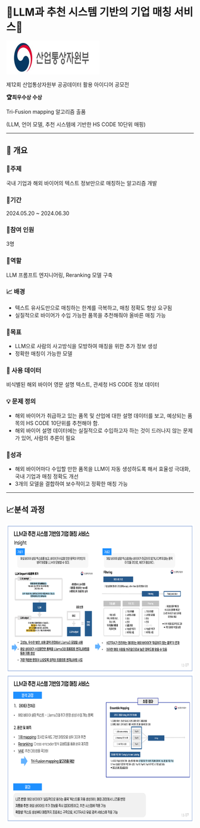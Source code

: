 # :office:LLM과 추천 시스템 기반의 기업 매칭 서비스:office:

<img src="./tri-fusion_images/산업통상자원부 로고.jpg" width="250" height="90"/>

제12회 산업통상자원부 공공데이터 활용 아이디어 공모전

**:trophy:최우수상 수상**

  Tri-Fusion mapping 알고리즘 출품

  (LLM, 언어 모델, 추천 시스템에 기반한 HS CODE 10단위 매핑)

----------------------

## :book: 개요

### :dart:주제

국내 기업과 해외 바이어의 텍스트 정보만으로 매칭하는 알고리즘 개발



### :calendar:기간
2024.05.20 ~ 2024.06.30



### :busts_in_silhouette:참여 인원
3명

### :memo:역할
LLM 프롬프트 엔지니어링, Reranking 모델 구축


### :chart_with_upwards_trend: 배경

- 텍스트 유사도만으로 매칭하는 한계를 극복하고, 매칭 정확도 향상 요구됨
- 실질적으로 바이어가 수입 가능한 품목을 추천해줘야 올바른 매칭 가능


### :triangular_flag_on_post:목표

- LLM으로 사람의 사고방식을 모방하여 매칭을 위한 추가 정보 생성
- 정확한 매칭이 가능한 모델


### :open_file_folder: 사용 데이터

비식별된 해외 바이어 영문 설명 텍스트, 관세청 HS CODE 정보 데이터

### :bulb: 문제 정의
- 해외 바이어가 취급하고 있는 품목 및 산업에 대한 설명 데이터를 보고, 예상되는 품목의 HS CODE 10단위를 추천해야 함.
- 해외 바이어 설명 데이터에는 실질적으로 수입하고자 하는 것이 드러나지 않는 문제가 있어, 사람의 추론이 필요

### :crown:성과
- 해외 바이어마다 수입할 만한 품목을 LLM이 자동 생성하도록 해서 효율성 극대화, 국내 기업과 매칭 정확도 개선
- 3개의 모델을 결합하여 보수적이고 정확한 매칭 가능



---------

## :chart_with_upwards_trend:분석 과정

<img src="./tri-fusion_images/취업 포트폴리오 최종_12.png" width="800" height="400"/>

<img src="./tri-fusion_images/취업 포트폴리오 최종_13.png" width="800" height="400"/>
